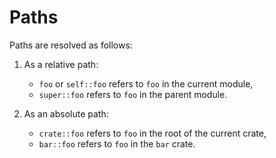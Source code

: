 # Paths

Paths are resolved as follows:

1. As a relative path:
   * `foo` or `self::foo` refers to `foo` in the current module,
   * `super::foo` refers to `foo` in the parent module.

2. As an absolute path:
   * `crate::foo` refers to `foo` in the root of the current crate,
   * `bar::foo` refers to `foo` in the `bar` crate.
